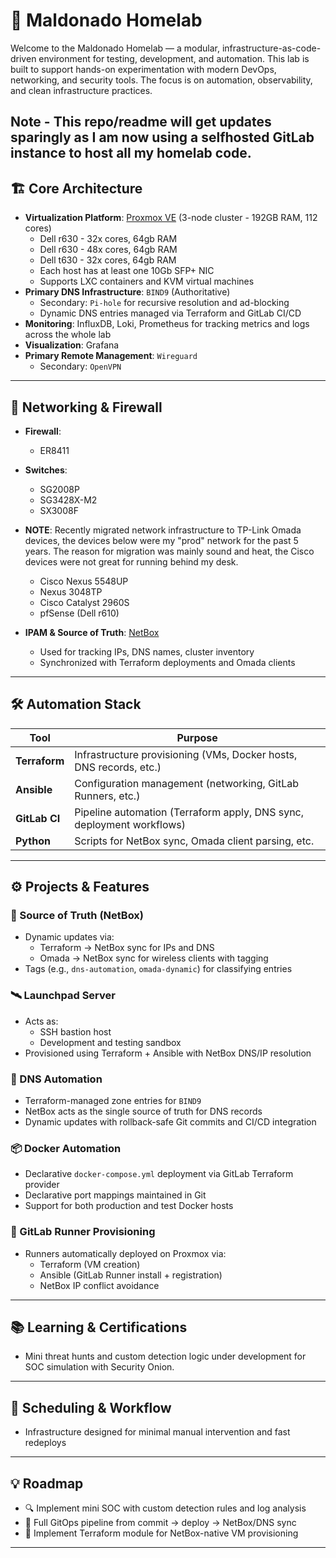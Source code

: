 # 🧪 Maldonado Homelab

Welcome to the Maldonado Homelab — a modular, infrastructure-as-code-driven environment for testing, development, and automation. This lab is built to support hands-on experimentation with modern DevOps, networking, and security tools. The focus is on automation, observability, and clean infrastructure practices. 


Note - This repo/readme will get updates sparingly as I am now using a selfhosted GitLab instance to host all my homelab code.
---

## 🏗️ Core Architecture

- **Virtualization Platform**: [Proxmox VE](https://www.proxmox.com/en/) (3-node cluster - 192GB RAM, 112 cores)
  - Dell r630 - 32x cores, 64gb RAM
  - Dell r630 - 48x cores, 64gb RAM
  - Dell t630 - 32x cores, 64gb RAM
  - Each host has at least one 10Gb SFP+ NIC
  - Supports LXC containers and KVM virtual machines
- **Primary DNS Infrastructure**: `BIND9` (Authoritative)
  - Secondary: `Pi-hole` for recursive resolution and ad-blocking
  - Dynamic DNS entries managed via Terraform and GitLab CI/CD
- **Monitoring**: InfluxDB, Loki, Prometheus for tracking metrics and logs across the whole lab
- **Visualization**: Grafana
- **Primary Remote Management**: `Wireguard`
  - Secondary: `OpenVPN`

---

## 🔐 Networking & Firewall

- **Firewall**:
  - ER8411

- **Switches**:
  - SG2008P
  - SG3428X-M2
  - SX3008F
 
- **NOTE**: Recently migrated network infrastructure to TP-Link Omada devices, the devices below were my "prod" network for the past 5 years. The reason for migration was mainly sound and heat, the Cisco devices were not great for running behind my desk. 
  - Cisco Nexus 5548UP
  - Nexus 3048TP
  - Cisco Catalyst 2960S
  - pfSense (Dell r610)


- **IPAM & Source of Truth**: [NetBox](https://netbox.dev/)
  - Used for tracking IPs, DNS names, cluster inventory
  - Synchronized with Terraform deployments and Omada clients

---

## 🛠️ Automation Stack

| Tool       | Purpose                                                                 |
|------------|-------------------------------------------------------------------------|
| **Terraform** | Infrastructure provisioning (VMs, Docker hosts, DNS records, etc.)   |
| **Ansible**   | Configuration management (networking, GitLab Runners, etc.)          |
| **GitLab CI** | Pipeline automation (Terraform apply, DNS sync, deployment workflows) |
| **Python**    | Scripts for NetBox sync, Omada client parsing, etc.                  |

---

## ⚙️ Projects & Features

### 🧠 Source of Truth (NetBox)
- Dynamic updates via:
  - Terraform → NetBox sync for IPs and DNS
  - Omada → NetBox sync for wireless clients with tagging
- Tags (e.g., `dns-automation`, `omada-dynamic`) for classifying entries

### 🛰️ Launchpad Server
- Acts as:
  - SSH bastion host
  - Development and testing sandbox
- Provisioned using Terraform + Ansible with NetBox DNS/IP resolution

### 🧩 DNS Automation
- Terraform-managed zone entries for `BIND9`
- NetBox acts as the single source of truth for DNS records
- Dynamic updates with rollback-safe Git commits and CI/CD integration

### 📦 Docker Automation
- Declarative `docker-compose.yml` deployment via GitLab Terraform provider
- Declarative port mappings maintained in Git
- Support for both production and test Docker hosts

### 🧰 GitLab Runner Provisioning
- Runners automatically deployed on Proxmox via:
  - Terraform (VM creation)
  - Ansible (GitLab Runner install + registration)
  - NetBox IP conflict avoidance

---

## 📚 Learning & Certifications

- Mini threat hunts and custom detection logic under development for SOC simulation with Security Onion.

---

## 📅 Scheduling & Workflow

- Infrastructure designed for minimal manual intervention and fast redeploys

---

## 💡 Roadmap

- 🔍 Implement mini SOC with custom detection rules and log analysis
- 🔄 Full GitOps pipeline from commit → deploy → NetBox/DNS sync
- 🔌 Implement Terraform module for NetBox-native VM provisioning

---

